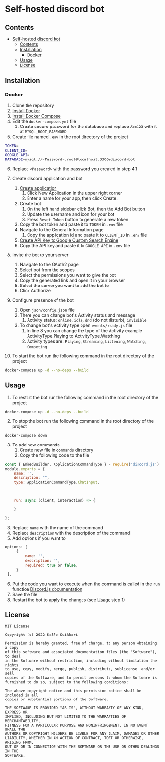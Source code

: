 # Self-hosted discord bot

## Contents
- [Self-hosted discord bot](#self-hosted-discord-bot)
  - [Contents](#contents)
  - [Installation](#installation)
    - [Docker](#docker)
  - [Usage](#usage)
  - [License](#license)

## Installation

### Docker
1. Clone the repository
2. [Install Docker](https://docs.docker.com/get-docker/)
3. [Install Docker Compose](https://docs.docker.com/compose/install/)
4. Edit the `docker-compose.yml` file
   1. Create secure password for the database and replace `Abc123` with it at `MYSQL_ROOT_PASSWORD`
5. Create file named `.env` in the root directory of the project
```bash
TOKEN=
CLIENT_ID=
GOOGLE_API=
DATABASE=mysql://<Password>:root@localhost:3306/discord-bot
```
6. Replace `<Password>` with the password you created in step 4.1
7. Create discord application and bot
   1. [Create application](https://discord.com/developers/applications)
      1. Click New Application in the upper right corner
      2. Enter a name for your app, then click Create.
   2. Create bot
      1. On the left hand sidebar click Bot, then the Add Bot button
      2. Update the username and icon for your bot
      3. Press `Reset Token` button to generate a new token
   3. Copy the bot token and paste it to `TOKEN` in `.env` file
   4. Navigate to the General Information page
      1. Copy the application id and paste it to `CLIENT_ID` in `.env` file
   5. [Create API Key to Google Custom Search Engine](https://developers.google.com/custom-search/v1/overview)
   6. Copy the API key and paste it to `GOOGLE_API` in `.env` file
8. Invite the bot to your server
   1. Navigate to the OAuth2 page
   2. Select bot from the scopes
   3. Select the permissions you want to give the bot
   4. Copy the generated link and open it in your browser
   5. Select the server you want to add the bot to
   6. Click Authorize
9. Configure presence of the bot
   1.  Open `json/config.json` file
   2.  There you can change bot's Activity status and message
       1.  Activity status: `online`, `idle`, `dnd` (do not disturb), `invisible`
   3.  To change bot's Activity type open `events/ready.js` file
       1.  In line 8 you can change the type of the Activity example ActivityType.Playing to ActivityType.Watching
       2.  Activity types are: `Playing`, `Streaming`, `Listening`, `Watching`, `Competing`

10. To start the bot run the following command in the root directory of the project
```bash
docker-compose up -d --no-deps --build
```

## Usage
1. To restart the bot run the following command in the root directory of the project
```bash
docker-compose up -d --no-deps --build
```
2. To stop the bot run the following command in the root directory of the project
```bash
docker-compose down
```
3. To add new commands
   1. Create new file in `commands` directory
   2. Copy the following code to the file
```js
const { EmbedBuilder, ApplicationCommandType } = require('discord.js');
module.exports = {
    name: '',
    description: "",
    type: ApplicationCommandType.ChatInput,
    


    run: async (client, interaction) => {

    }

};
```
   3. Replace `name` with the name of the command
   4. Replace `description` with the description of the command
   5. Add options if you want to
   ```js 
   options: [
        {
            name: '',
            description: '',
            required: true or false,
        }
    ],
   ```
   6. Put the code you want to execute when the command is called in the `run` function 
   [Discord.js documentation](https://discord.js.org/#/docs/discord.js/main/general/welcome)
   7. Save the file
   8. Restart the bot to apply the changes (see [Usage](#usage) step 1)

## License
```License
MIT License

Copyright (c) 2022 Kalle Suikkari

Permission is hereby granted, free of charge, to any person obtaining a copy
of this software and associated documentation files (the "Software"), to deal
in the Software without restriction, including without limitation the rights
to use, copy, modify, merge, publish, distribute, sublicense, and/or sell
copies of the Software, and to permit persons to whom the Software is
furnished to do so, subject to the following conditions:

The above copyright notice and this permission notice shall be included in all
copies or substantial portions of the Software.

THE SOFTWARE IS PROVIDED "AS IS", WITHOUT WARRANTY OF ANY KIND, EXPRESS OR
IMPLIED, INCLUDING BUT NOT LIMITED TO THE WARRANTIES OF MERCHANTABILITY,
FITNESS FOR A PARTICULAR PURPOSE AND NONINFRINGEMENT. IN NO EVENT SHALL THE
AUTHORS OR COPYRIGHT HOLDERS BE LIABLE FOR ANY CLAIM, DAMAGES OR OTHER
LIABILITY, WHETHER IN AN ACTION OF CONTRACT, TORT OR OTHERWISE, ARISING FROM,
OUT OF OR IN CONNECTION WITH THE SOFTWARE OR THE USE OR OTHER DEALINGS IN THE
SOFTWARE.
```
